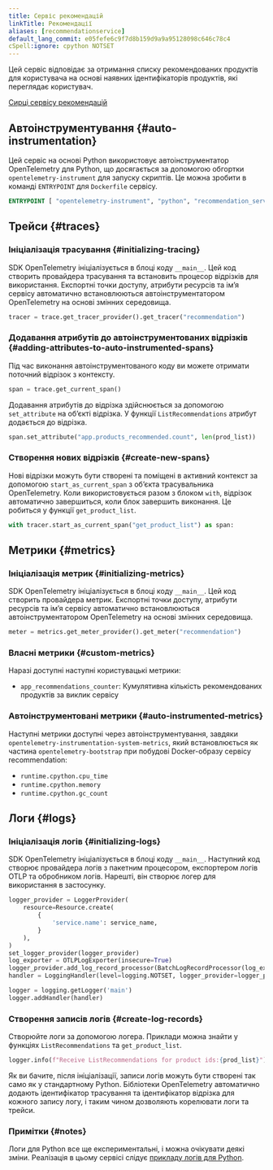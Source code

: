 ```yaml
---
title: Сервіс рекомендацій
linkTitle: Рекомендації
aliases: [recommendationservice]
default_lang_commit: e05fefe6c9f7d8b159d9a9a95128098c646c78c4
cSpell:ignore: cpython NOTSET
---
```


Цей сервіс відповідає за отримання списку рекомендованих продуктів для користувача на основі наявних ідентифікаторів продуктів, які переглядає користувач.

[Сирці сервісу рекомендацій](https://github.com/open-telemetry/opentelemetry-demo/blob/main/src/recommendation/)

## Автоінструментування {#auto-instrumentation}

Цей сервіс на основі Python використовує автоінструментатор OpenTelemetry для Python, що досягається за допомогою обгортки `opentelemetry-instrument` для запуску скриптів. Це можна зробити в команді `ENTRYPOINT` для `Dockerfile` сервісу.

```dockerfile
ENTRYPOINT [ "opentelemetry-instrument", "python", "recommendation_server.py" ]
```

## Трейси {#traces}

### Ініціалізація трасування {#initializing-tracing}

SDK OpenTelemetry ініціалізується в блоці коду `__main__`. Цей код створить провайдера трасування та встановить процесор відрізків для використання. Експортні точки доступу, атрибути ресурсів та імʼя сервісу автоматично встановлюються автоінструментатором OpenTelemetry на основі змінних середовища.

```python
tracer = trace.get_tracer_provider().get_tracer("recommendation")
```

### Додавання атрибутів до автоінструментованих відрізків {#adding-attributes-to-auto-instrumented-spans}

Під час виконання автоінструментованого коду ви можете отримати поточний відрізок з контексту.

```python
span = trace.get_current_span()
```

Додавання атрибутів до відрізка здійснюється за допомогою `set_attribute` на обʼєкті відрізка. У функції `ListRecommendations` атрибут додається до відрізка.

```python
span.set_attribute("app.products_recommended.count", len(prod_list))
```

### Створення нових відрізків {#create-new-spans}

Нові відрізки можуть бути створені та поміщені в активний контекст за допомогою `start_as_current_span` з обʼєкта трасувальника OpenTelemetry. Коли використовується разом з блоком `with`, відрізок автоматично завершиться, коли блок завершить виконання. Це робиться у функції `get_product_list`.

```python
with tracer.start_as_current_span("get_product_list") as span:
```

## Метрики {#metrics}

### Ініціалізація метрик {#initializing-metrics}

SDK OpenTelemetry ініціалізується в блоці коду `__main__`. Цей код створить провайдера метрик. Експортні точки доступу, атрибути ресурсів та імʼя сервісу автоматично встановлюються автоінструментатором OpenTelemetry на основі змінних середовища.

```python
meter = metrics.get_meter_provider().get_meter("recommendation")
```

### Власні метрики {#custom-metrics}

Наразі доступні наступні користувацькі метрики:

- `app_recommendations_counter`: Кумулятивна кількість рекомендованих продуктів за
  виклик сервісу

### Автоінструментовані метрики {#auto-instrumented-metrics}

Наступні метрики доступні через автоінструментування, завдяки `opentelemetry-instrumentation-system-metrics`, який встановлюється як частина `opentelemetry-bootstrap` при побудові Docker-образу сервісу recommendation:

- `runtime.cpython.cpu_time`
- `runtime.cpython.memory`
- `runtime.cpython.gc_count`

## Логи {#logs}

### Ініціалізація логів {#initializing-logs}

SDK OpenTelemetry ініціалізується в блоці коду `__main__`. Наступний код створює провайдера логів з пакетним процесором, експортером логів OTLP та обробником логів. Нарешті, він створює логер для використання в застосунку.

```python
logger_provider = LoggerProvider(
    resource=Resource.create(
        {
            'service.name': service_name,
        }
    ),
)
set_logger_provider(logger_provider)
log_exporter = OTLPLogExporter(insecure=True)
logger_provider.add_log_record_processor(BatchLogRecordProcessor(log_exporter))
handler = LoggingHandler(level=logging.NOTSET, logger_provider=logger_provider)

logger = logging.getLogger('main')
logger.addHandler(handler)
```

### Створення записів логів {#create-log-records}

Створюйте логи за допомогою логера. Приклади можна знайти у функціях `ListRecommendations` та `get_product_list`.

```python
logger.info(f"Receive ListRecommendations for product ids:{prod_list}")
```

Як ви бачите, після ініціалізації, записи логів можуть бути створені так само як у стандартному Python. Бібліотеки OpenTelemetry автоматично додають ідентифікатор трасування та ідентифікатор відрізка для кожного запису логу, і таким чином дозволяють корелювати логи та трейси.

### Примітки {#notes}

Логи для Python все ще експериментальні, і можна очікувати деякі зміни. Реалізація в цьому сервісі слідує [прикладу логів для Python](https://github.com/open-telemetry/opentelemetry-python/blob/stable/docs/examples/logs/example.py).
